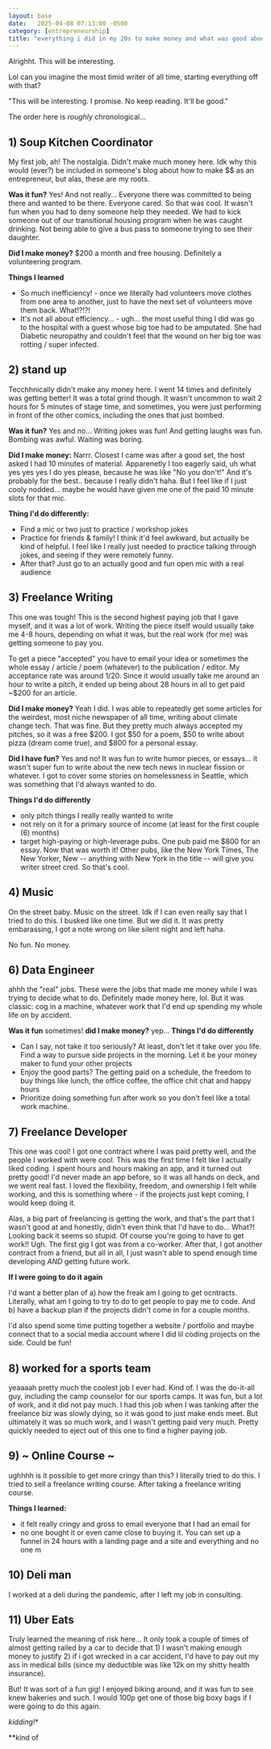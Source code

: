 ```yaml
---
layout: base
date:   2025-04-08 07:13:00 -0500
category: [entrepreneurship]
title: "everything i did in my 20s to make money and what was good about it"
---
```

Alrighht. This will be interesting. 

Lol can you imagine the most timid writer of all time, starting everything off with that? 

"This will be interesting. I promise. No keep reading. It'll be good." 

The order here is *roughly* chronological...

## 1) Soup Kitchen Coordinator 
My first job, ah! The nostalgia. Didn't make much money here. Idk why this would (ever?) be included in someone's blog about how to make $$ as an entrepreneur, but alas, these are my roots. 

**Was it fun?** Yes! And not really... Everyone there was committed to being there and wanted to be there. Everyone cared. So that was cool. It wasn't fun when you had to deny someone help they needed. We had to kick someone out of our transitional housing program when he was caught drinking. Not being able to give a bus pass to someone trying to see their daughter. 

**Did I make money?** $200 a month and free housing. Definitely a volunteering program. 

**Things I learned**
- So much inefficiency! - once we literally had volunteers move clothes from one area to another, just to have the next set of volunteers move them back. What!?!?! 
- It's not all about efficiency... - ugh... the most useful thing I did was go to the hospital with a guest whose big toe had to be amputated. She had Diabetic neuropathy and couldn't feel that the wound on her big toe was rotting / super infected. 

## 2) stand up 
Tecchhnically didn't make any money here. I went 14 times and definitely was getting better! It was a total grind though. It wasn't uncommon to wait 2 hours for 5 minutes of stage time, and sometimes, you were just performing in front of the other comics, including the ones that just bombed. 

**Was it fun?** Yes and no... Writing jokes was fun! And getting laughs was fun. Bombing was awful. Waiting was boring. 

**Did I make money:** Narrr. Closest I came was after a good set, the host asked I had 10 minutes of material. Apparenetly I too eagerly said, uh what yes yes yes I do yes please, because he was like "No you don't!" And it's probably for the best.. because I really didn't haha. But I feel like if I just cooly nodded... maybe he would have given me one of the paid 10 minute slots for that mic.

**Thing I'd do differently:** 
- Find a mic or two just to practice / workshop jokes
- Practice for friends & family! I think it'd feel awkward, but actually be kind of helpful. I feel like I really just needed to practice talking through jokes, and seeing if they were remotely funny. 
- After that? Just go to an actually good and fun open mic with a real audience

## 3) Freelance Writing 
This one was tough! This is the second highest paying job that I gave myself, and it was a lot of work. Writing the piece itself would usually take me 4-8 hours, depending on what it was, but the real work (for me) was getting someone to pay you. 

To get a piece "accepted" you have to email your idea or sometimes the whole essay / article / poem (whatever) to the publication / editor. My acceptance rate was around 1/20. Since it would usually take me around an hour to write a pitch, it ended up being about 28 hours in all to get paid ~$200 for an article. 

**Did I make money?** Yeah I did. I was able to repeatedly get some articles for the weirdest, most niche newspaper of all time, writing about climate change tech. That was fine. But they pretty much always accepted my pitches, so it was a free $200. I got $50 for a poem, $50 to write about pizza (dream come true), and $800 for a personal essay.  

**Did I have fun?** Yes and no! It was fun to write humor pieces, or essays... it wasn't super fun to write about the new tech news in nuclear fission or whatever. I got to cover some stories on homelessness in Seattle, which was something that I'd always wanted to do. 

**Things I'd do differently** 
- only pitch things I really really wanted to write
- not rely on it for a primary source of income (at least for the first couple (6) months)
- target high-paying or high-leverage pubs. One pub paid me $800 for an essay. Now that was worth it! Other pubs, like the New York Times, The New Yorker, New -- anything with New York in the title -- will give you writer street cred. So that's cool. 

## 4) Music
On the street baby. Music on the street. Idk if I can even really say that I tried to do this. I busked like one time. But we did it. It was pretty embarassing, I got a note wrong on like silent night and left haha. 

No fun. No money. 

## 6) Data Engineer 
ahhh the "real" jobs. These were the jobs that made me money while I was trying to decide what to do. Definitely made money here, lol. But it was classic: cog in a machine, whatever work that I'd end up spending my whole life on by accident. 

**Was it fun** sometimes! 
**did I make money?** yep...
**Things I'd do differently**
- Can I say, not take it too seriously? At least, don't let it take over you life. Find a way to pursue side projects in the morning. Let it be your money maker to fund your other projects
- Enjoy the good parts? The getting paid on a schedule, the freedom to buy things like lunch, the office coffee, the office chit chat and happy hours
- Prioritize doing something fun after work so you don't feel like a total work machine. 

## 7) Freelance Developer
This one was cool! I got one contract where I was paid pretty well, and the people I worked with were cool. This was the first time I felt like I actually liked coding. I spent hours and hours making an app, and it turned out pretty good! I'd never made an app before, so it was all hands on deck, and we went real fast. I loved the flexibility, freedom, and ownership I felt while working, and this is something where - if the projects just kept coming, I would keep doing it. 

Alas, a big part of freelancing is getting the work, and that's the part that I wasn't good at and honestly, didn't even think that I'd have to do... What?! Looking back it seems so stupid. Of course you're going to have to get work!! Ugh. The first gig I got was from a co-worker. After that, I got another contract from a friend, but all in all, I just wasn't able to spend enough time developing *AND* getting future work. 

**If I were going to do it again**

I'd want a better plan of a) how the freak am I going to get ocntracts. Literally, what am I going to try to do to get people to pay me to code. And b) have a backup plan if the projects didn't come in for a couple months. 

I'd also spend some time putting together a website / portfolio and maybe connect that to a social media account where I did lil coding projects on the side. Could be fun! 

## 8) worked for a sports team 
yeaaaah pretty much the coolest job I ever had. Kind of. I was the do-it-all guy, including the camp counselor for our sports camps. It was fun, but a lot of work, and it did not pay much. I had this job when I was tanking after the freelance biz was slowly dying, so it was good to just make ends meet. But ultimately it was so much work, and I wasn't getting paid very much. Pretty quickly needed to eject out of this one to find a higher paying job. 

## 9) ~ Online Course ~
ughhhh is it possible to get more cringy than this? I literally tried to do this. I tried to sell a freelance writing course. After taking a freelance writing course. 

**Things I learned:** 
- it felt really cringy and gross to email everyone that I had an email for
- no one bought it or even came close to buying it. You can set up a funnel in 24 hours with a landing page and a site and everything and no one m

## 10) Deli man
I worked at a deli during the pandemic, after I left my job in consulting. 

## 11) Uber Eats
Truly learned the meaning of risk here... It only took a couple of times of almost getting railed by a car to decide that 1) I wasn't making enough money to justify 2) if i got wrecked in a car accident, I'd have to pay out my ass in medical bills (since my deductible was like 12k on my shitty health insurance). 

But! It was sort of a fun gig! I enjoyed biking around, and it was fun to see knew bakeries and such. I would 100p get one of those big boxy bags if I were going to do this again. 



*kidding!**

**kind of